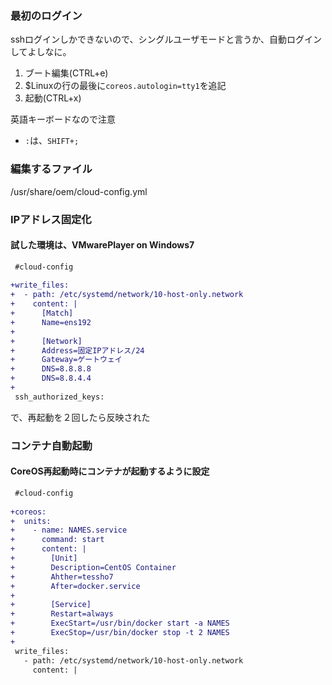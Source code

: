 ### 最初のログイン
sshログインしかできないので、シングルユーザモードと言うか、自動ログインしてよしなに。
1. ブート編集(CTRL+e)
2. $Linuxの行の最後に`coreos.autologin=tty1`を追記
3. 起動(CTRL+x)

英語キーボードなので注意
- `:`は、`SHIFT+;`

### 編集するファイル
/usr/share/oem/cloud-config.yml

### IPアドレス固定化

#### 試した環境は、VMwarePlayer on Windows7
```diff
 #cloud-config
 
+write_files:
+  - path: /etc/systemd/network/10-host-only.network
+    content: |
+      [Match]
+      Name=ens192
+      
+      [Network]
+      Address=固定IPアドレス/24
+      Gateway=ゲートウェイ
+      DNS=8.8.8.8
+      DNS=8.8.4.4
+
 ssh_authorized_keys:
```

で、再起動を２回したら反映された

### コンテナ自動起動

#### CoreOS再起動時にコンテナが起動するように設定
```diff
 #cloud-config
 
+coreos:
+  units:
+    - name: NAMES.service
+      command: start
+      content: |
+        [Unit]
+        Description=CentOS Container
+        Ahther=tessho7
+        After=docker.service
+        
+        [Service]
+        Restart=always
+        ExecStart=/usr/bin/docker start -a NAMES
+        ExecStop=/usr/bin/docker stop -t 2 NAMES
+
 write_files:
   - path: /etc/systemd/network/10-host-only.network
     content: |
```
